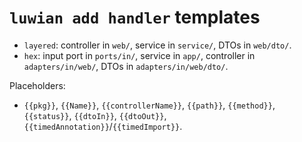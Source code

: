 # `luwian add handler` templates

- `layered`: controller in `web/`, service in `service/`, DTOs in `web/dto/`.
- `hex`: input port in `ports/in/`, service in `app/`, controller in `adapters/in/web/`, DTOs in `adapters/in/web/dto/`.

Placeholders:
- `{{pkg}}`, `{{Name}}`, `{{controllerName}}`, `{{path}}`, `{{method}}`, `{{status}}`, `{{dtoIn}}`, `{{dtoOut}}`, `{{timedAnnotation}}`/`{{timedImport}}`.
